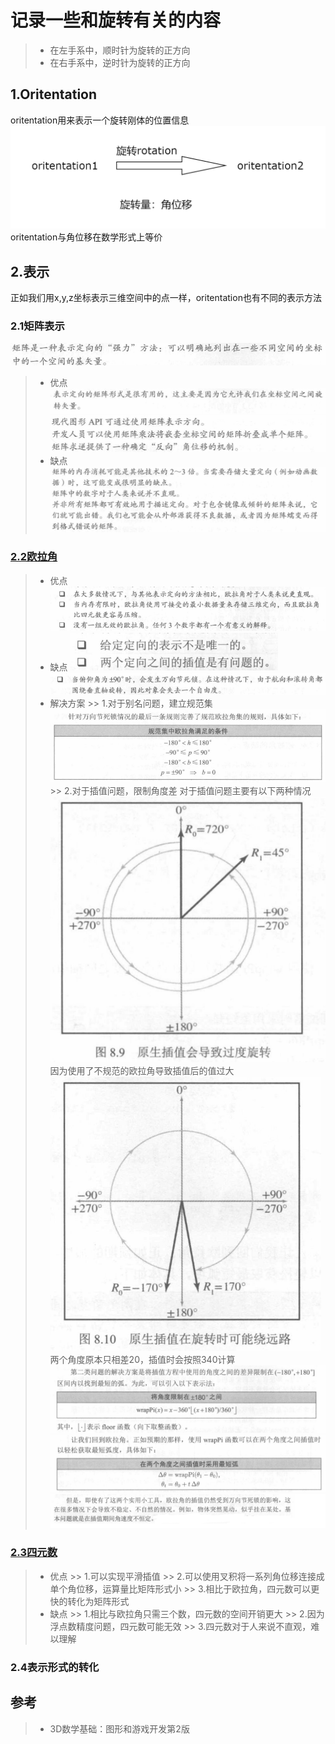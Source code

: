 # 记录一些和旋转有关的内容
> * 在左手系中，顺时针为旋转的正方向
> * 在右手系中，逆时针为旋转的正方向

## 1.Oritentation
oritentation用来表示一个旋转刚体的位置信息
![oritentation与rotation关系](img/1.png)
oritentation与角位移在数学形式上等价

## 2.表示
正如我们用x,y,z坐标表示三维空间中的点一样，oritentation也有不同的表示方法

### 2.1矩阵表示
![](img/2.png)
> * 优点
    ![](img/3.PNG)
    ![](img/4.png)
> * 缺点
    ![](img/5.PNG)

### [2.2欧拉角](eulerangle.md)
> * 优点
    ![](img/6.PNG)
> * 缺点
    ![](img/7.PNG)
    ![](img/8.PNG)
> * 解决方案
    >> 1.对于别名问题，建立规范集
    ![](img/9.png)
    >> 2.对于插值问题，限制角度差
    对于插值问题主要有以下两种情况
    ![](img/10.PNG)
    因为使用了不规范的欧拉角导致插值后的值过大
    ![](img/11.PNG)
    两个角度原本只相差20，插值时会按照340计算
    ![](img/12.PNG)
    ![](img/13.PNG)
    ![](img/14.PNG)

### [2.3四元数]()
> * 优点
    >> 1.可以实现平滑插值
    >> 2.可以使用叉积将一系列角位移连接成单个角位移，运算量比矩阵形式小
    >> 3.相比于欧拉角，四元数可以更快的转化为矩阵形式
> * 缺点
    >> 1.相比与欧拉角只需三个数，四元数的空间开销更大
    >> 2.因为浮点数精度问题，四元数可能无效
    >> 3.四元数对于人来说不直观，难以理解

### 2.4表示形式的转化

## 参考
> * 3D数学基础：图形和游戏开发第2版